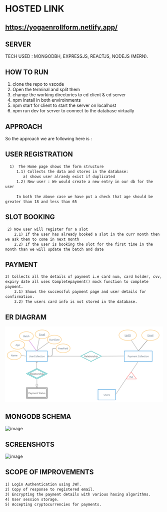 # HOSTED LINK

## https://yogaenrollform.netlify.app/

## SERVER
TECH USED : MONGODBH, EXPRESSJS, REACTJS, NODEJS (MERN).

## HOW TO RUN
  
  1) clone the repo to vscode
  2) Open the terminal and split them
  3) change the working directories to cd client & cd server
  4) npm install in both enviroinments
  5) npm start for client to start the server on localhost
  6) npm run dev for server to connect to the database virtually
  
## APPROACH

   So the approach we are following here is :

   ## USER REGISTRATION
      
      1)  The Home page shows the form structure
         1.1) Collects the data and stores in the database:
            a) shows user alraedy exist if duplicated
         1.2) New user : We would create a new entry in our db for the user

         In both the above case we have put a check that age should be greater than 18 and less than 65
        
  ## SLOT BOOKING

     2) Now user will register for a slot
        2.1) If the user has already booked a slot in the curr month then we ask them to come in next month
        2.2) If the user is booking the slot for the first time in the month than we will update the batch and date

   ## PAYMENT

    3) Collects all the details of payment i.e card num, card holder, cvv, expiry date all uses Completepayment() mock function to complete payment.
        3.1) Shows the successful payment page and user details for confirmation.
        3.2) The users card info is not stored in the database.

## ER DIAGRAM

![ERDiagram](ERDiagram.png)

## MONGODB SCHEMA

![image](https://user-images.githubusercontent.com/60206728/207054600-7be75811-125f-4098-9401-aa86cc4c53c9.png)

## SCREENSHOTS

![image](https://user-images.githubusercontent.com/60206728/207054828-14d27f00-ec9e-4d95-825f-31383f639726.png)

## SCOPE OF IMPROVEMENTS 
    1) Login Authentication using JWT.
    2) Copy of response to registered email.
    3) Encrypting the payment details with various hasing algorithms.
    4) User session storage.
    5) Accepting cryptocurrencies for payments.

